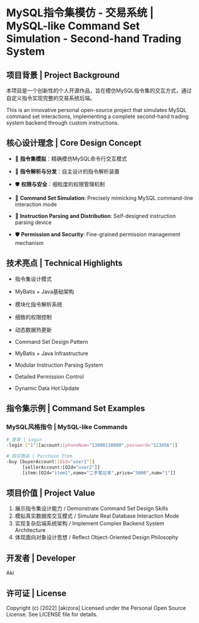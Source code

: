 # MySQL指令集模仿 - 交易系统 | MySQL-like Command Set Simulation - Second-hand Trading System

## 项目背景 | Project Background

本项目是一个创新性的个人开源作品，旨在模仿MySQL指令集的交互方式，通过自定义指令实现完整的交易系统后端。

This is an innovative personal open-source project that simulates MySQL command set interactions, implementing a complete second-hand trading system backend through custom instructions.

## 核心设计理念 | Core Design Concept

- 🎯 **指令集模拟**：精确模仿MySQL命令行交互模式
- 🔧 **指令解析与分发**：自主设计的指令解析装置
- 🛡️ **权限与安全**：细粒度的权限管理机制

- 🎯 **Command Set Simulation**: Precisely mimicking MySQL command-line interaction mode
- 🔧 **Instruction Parsing and Distribution**: Self-designed instruction parsing device
- 🛡️ **Permission and Security**: Fine-grained permission management mechanism

## 技术亮点 | Technical Highlights

- 指令集设计模式
- MyBatis + Java基础架构
- 模块化指令解析系统
- 细致的权限控制
- 动态数据热更新

- Command Set Design Pattern
- MyBatis + Java Infrastructure
- Modular Instruction Parsing System
- Detailed Permission Control
- Dynamic Data Hot Update

## 指令集示例 | Command Set Examples

### MySQL风格指令 | MySQL-like Commands
```bash
# 登录 | Login
-login ["1"][account:[phoneNum="13800138000",password="123456"]]

# 购买商品 | Purchase Item
-buy [buyerAccount:[OId="user1"]]
      [sellerAccount:[OId="user2"]]
      [item:[OId="item1",name="二手笔记本",price="3000",num="1"]]
```

## 项目价值 | Project Value

1. 展示指令集设计能力  /  Demonstrate Command Set Design Skills
2. 模拟真实数据库交互模式 / Simulate Real Database Interaction Mode
3. 实现复杂后端系统架构 / Implement Complex Backend System Architecture
4. 体现面向对象设计思想 / Reflect Object-Oriented Design Philosophy


## 开发者 | Developer
Aki

## 许可证 | License
Copyright (c) [2022] [akizora]
Licensed under the Personal Open Source License. See LICENSE file for details.
